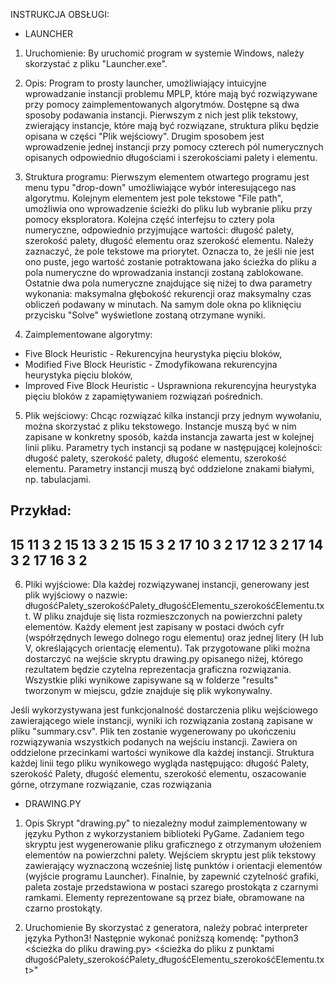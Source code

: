 INSTRUKCJA OBSŁUGI:

- LAUNCHER
1. Uruchomienie:
By uruchomić program w systemie Windows, należy skorzystać z pliku "Launcher.exe".

2. Opis:
Program to prosty launcher, umożliwiający intuicyjne wprowadzanie instancji problemu MPLP, które mają być rozwiązywane przy pomocy zaimplementowanych algorytmów.
Dostępne są dwa sposoby podawania instancji.
Pierwszym z nich jest plik tekstowy, zwierający instancje, które mają być rozwiązane, struktura pliku będzie opisana w części "Plik wejściowy".
Drugim sposobem jest wprowadzenie jednej instancji przy pomocy czterech pól numerycznych opisanych odpowiednio długościami i szerokościami palety i elementu.

3. Struktura programu:
Pierwszym elementem otwartego programu jest menu typu "drop-down" umożliwiające wybór interesującego nas algorytmu.
Kolejnym elementem jest pole tekstowe "File path", umożliwia ono wprowadzenie ścieżki do pliku lub wybranie pliku przy pomocy eksploratora.
Kolejna część interfejsu to cztery pola numeryczne, odpowiednio przyjmujące wartości: długość palety, szerokość palety, długość elementu oraz szerokość elementu.
Należy zaznaczyć, że pole tekstowe ma priorytet.
Oznacza to, że jeśli nie jest ono puste, jego wartość zostanie potraktowana jako ścieżka do pliku a pola numeryczne do wprowadzania instancji zostaną zablokowane.
Ostatnie dwa pola numeryczne znajdujące się niżej to dwa parametry wykonania: maksymalna głębokość rekurencji oraz maksymalny czas obliczeń podawany w minutach.
Na samym dole okna po kliknięciu przycisku "Solve" wyświetlone zostaną otrzymane wyniki.

4. Zaimplementowane algorytmy:
 - Five Block Heuristic - Rekurencyjna heurystyka pięciu bloków,
 - Modified Five Block Heuristic - Zmodyfikowana rekurencyjna heurystyka pięciu bloków,
 - Improved Five Block Heuristic - Usprawniona rekurencyjna heurystyka pięciu bloków z zapamiętywaniem rozwiązań pośrednich.

5. Plik wejściowy:
Chcąc rozwiązać kilka instancji przy jednym wywołaniu, można skorzystać z pliku tekstowego.
Instancje muszą być w nim zapisane w konkretny sposób, każda instancja zawarta jest w kolejnej linii pliku.
Parametry tych instancji są podane w następującej kolejności: długość palety, szerokość palety, długość elementu, szerokość elementu.
Parametry instancji muszą być oddzielone znakami białymi, np. tabulacjami. 

Przykład:
--------------
15	11	3	2
15	13	3	2
15	15	3	2
17	10	3	2
17	12	3	2
17	14	3	2
17	16	3	2
--------------

6. Pliki wyjściowe:
Dla każdej rozwiązywanej instancji, generowany jest plik wyjściowy o nazwie: długośćPalety_szerokośćPalety_długośćElementu_szerokośćElementu.txt.
W pliku znajduje się lista rozmieszczonych na powierzchni palety elementów.
Każdy element jest zapisany w postaci dwóch cyfr (współrzędnych lewego dolnego rogu elementu) oraz jednej litery (H lub V, określających orientację elementu).
Tak przygotowane pliki można dostarczyć na wejście skryptu drawing.py opisanego niżej, którego rezultatem będzie czytelna reprezentacja graficzna rozwiązania.
Wszystkie pliki wynikowe zapisywane są w folderze "results" tworzonym w miejscu, gdzie znajduje się plik wykonywalny.

Jeśli wykorzystywana jest funkcjonalność dostarczenia pliku wejściowego zawierającego wiele instancji, wyniki ich rozwiązania zostaną zapisane w pliku "summary.csv".
Plik ten zostanie wygenerowany po ukończeniu rozwiązywania wszystkich podanych na wejściu instancji.
Zawiera on oddzielone przecinkami wartości wynikowe dla każdej instancji.
Struktura każdej linii tego pliku wynikowego wygląda następująco:
długość Palety, szerokość Palety, długość elementu, szerokość elementu, oszacowanie górne, otrzymane rozwiązanie, czas rozwiązania 

- DRAWING.PY

1. Opis
Skrypt "drawing.py" to niezależny moduł zaimplementowany w języku Python z wykorzystaniem biblioteki PyGame.
Zadaniem tego skryptu jest wygenerowanie pliku graficznego z otrzymanym ułożeniem elementów na powierzchni palety.
Wejściem skryptu jest plik tekstowy zawierający wyznaczoną wcześniej listę punktów i orientacji elementów (wyjście programu Launcher).
Finalnie, by zapewnić czytelność grafiki, paleta zostaje przedstawiona w postaci szarego prostokąta z czarnymi ramkami.
Elementy reprezentowane są przez białe, obramowane na czarno prostokąty.

2. Uruchomienie
By skorzystać z generatora, należy pobrać interpreter języka Python3!
Następnie wykonać poniższą komendę: "python3 <ścieżka do pliku drawing.py> <ścieżka do pliku z punktami długośćPalety_szerokośćPalety_długośćElementu_szerokośćElementu.txt>"
